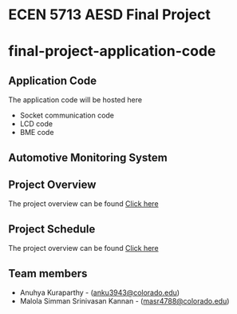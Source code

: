 # ECEN 5713 AESD Final Project

# final-project-application-code

## Application Code
The application code will be hosted here
- Socket communication code
- LCD code
- BME code

##  Automotive Monitoring System ##

## Project Overview ##
The project overview can be found [Click here](https://github.com/cu-ecen-aeld/final-project-anuh7/wiki/Project-Overview) 

## Project Schedule ##
The project overview can be found [Click here](https://github.com/users/anuh7/projects/1/views/1?groupedBy%5BcolumnId%5D=39074036)

## Team members ##
- Anuhya Kuraparthy - (anku3943@colorado.edu)
- Malola Simman Srinivasan Kannan - (masr4788@colorado.edu)


